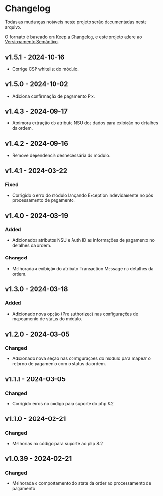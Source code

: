 # Changelog

Todas as mudanças notáveis neste projeto serão documentadas neste arquivo.

O formato é baseado em [Keep a Changelog](https://keepachangelog.com/en/1.0.0/), e este projeto adere ao [Versionamento Semântico](https://semver.org/spec/v2.0.0.html).

## v1.5.1 - 2024-10-16

- Corrige CSP whitelist do módulo.

## v1.5.0 - 2024-10-02

- Adiciona confirmação de pagamento Pix.

## v1.4.3 - 2024-09-17

- Aprimora extração do atributo NSU dos dados para exibição no detalhes da ordem.

## v1.4.2 - 2024-09-16

- Remove dependencia desnecessária do módulo.

## v1.4.1 - 2024-03-22

### Fixed

- Corrigido o erro do módulo lançando Exception indevidamente no pós processamento de pagamento.

## v1.4.0 - 2024-03-19

### Added

- Adicionados atributos NSU e Auth ID as informações de pagamento no detalhes da ordem.

### Changed

- Melhorada a exibição do atributo Transaction Message no detalhes da ordem.

## v1.3.0 - 2024-03-18

### Added

- Adicionado nova opção (Pre authorized) nas configurações de mapeamento de status do módulo.

## v1.2.0 - 2024-03-05

### Changed

- Adicionado nova seção nas configurações do módulo para mapear o retorno de pagamento com o status da ordem.

## v1.1.1 - 2024-03-05

### Changed

- Corrigido erros no código para suporte do php 8.2

## v1.1.0 - 2024-02-21

### Changed

- Melhorias no código para suporte ao php 8.2

## v1.0.39 - 2024-02-21

### Changed

- Melhorada o comportamento do state da order no processamento de pagamento